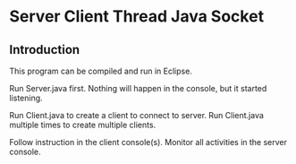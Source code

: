 # Server Client Thread Java Socket

## Introduction

This program can be compiled and run in Eclipse.

Run Server.java first.
Nothing will happen in the console, but it started listening.

Run Client.java to create a client to connect to server.
Run Client.java multiple times to create multiple clients.

Follow instruction in the client console(s).
Monitor all activities in the server console.



